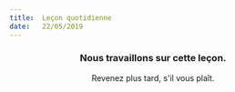 ```yaml
---
title:  Leçon quotidienne
date:   22/05/2019
---
```


### <center>Nous travaillons sur cette leçon.</center>
<center>Revenez plus tard, s'il vous plaît.</center>